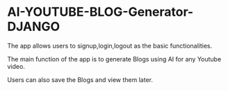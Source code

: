 # AI-YOUTUBE-BLOG-Generator-DJANGO

The app allows users to signup,login,logout as the basic functionalities.

The main function of the app is to generate Blogs using AI for any Youtube video.

Users can also save the Blogs and view them later.

